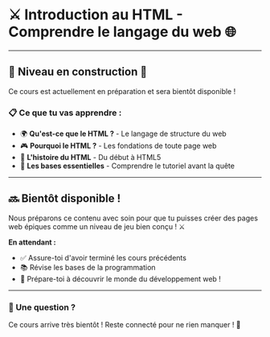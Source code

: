 # ⚔️ Introduction au HTML - Comprendre le langage du web 🌐

---

## 🚧 Niveau en construction 🚧

Ce cours est actuellement en préparation et sera bientôt disponible !

### 📋 Ce que tu vas apprendre :

- 🌍 **Qu'est-ce que le HTML ?** - Le langage de structure du web
- 🎮 **Pourquoi le HTML ?** - Les fondations de toute page web
- 📜 **L'histoire du HTML** - Du début à HTML5
- 🎯 **Les bases essentielles** - Comprendre le tutoriel avant la quête

---

## 🔜 Bientôt disponible !

Nous préparons ce contenu avec soin pour que tu puisses créer des pages web épiques comme un niveau de jeu bien conçu ! ⚔️

**En attendant :**
- ✅ Assure-toi d'avoir terminé les cours précédents
- 📚 Révise les bases de la programmation
- 💪 Prépare-toi à découvrir le monde du développement web !

---

### 💬 Une question ?

Ce cours arrive très bientôt ! Reste connecté pour ne rien manquer ! 🚀
